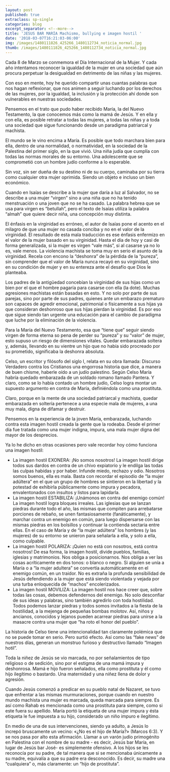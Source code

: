 ```yaml
---
layout: post
published: true
extraclass: sp-single
categories: blog
excerpt_separator: <!--more-->
title: 'JESUS BAR MARÍA Machismo, bullying e imagen hostil '
date: '2018-03-07T16:21:03-06:00'
img: /images/1480111826_425266_1480112734_noticia_normal.jpg
thumb: /images/1480111826_425266_1480112734_noticia_normal.jpg
---
```

Cada 8 de Marzo se conmemora el Día Internacional de la Mujer. Y cada año intentamos reconocer la igualdad de la mujer en una sociedad que aún procura perpetuar la desigualdad en detrimento de las niñas y las mujeres. <!--more-->

Con eso en mente, hoy he querido compartir unas cuantas palabras que nos hagan reflexionar, que nos animen a seguir luchando por los derechos de las mujeres, por la igualdad, la inclusión y la protección ahí donde son vulnerables en nuestras sociedades. 

Pensemos en el trato que pudo haber recibido María, la del Nuevo Testamento, la que conocemos más como la mamá de Jesús.  Y en ella y con ella, es posible retratar a todas las mujeres, a todas las niñas y a toda una sociedad que sigue funcionando desde un paradigma patriarcal y machista. 

El mundo se le vino encima a María.  Es posible que todo marchara bien para ella, dentro de una normalidad, o normatividad, en la sociedad de la Palestina del primer siglo, en la que vivió.  Una niña judía que cumplía con todas las normas morales de su entorno. Una adolescente que se comprometió con un hombre judío conforme a lo esperable.  

Sin voz, sin ser dueña de su destino ni de su cuerpo, caminaba por su tierra como cualquier otra mujer oprimida. Siendo un objeto e incluso un bien económico.

Cuando en Isaías se describe a la mujer que daría a luz al Salvador, no se describe a una mujer “virgen” sino a una niña que no ha tenido menstruación o una joven que no se ha casado. La palabra hebrea que se usa para virgen es “betullah”, pero el texto de Isaías utiliza la palabra “almah” que quiere decir niña, una concepción muy distinta.

El énfasis en la virginidad es erróneo, el autor de Isaías pone el acento en el milagro de que una mujer no casada conciba y no en el valor de la virginidad. El resultado de esta mala traducción es ese énfasis enfermizo en el valor de la mujer basado en su virginidad. Hasta el día de hoy y casi de forma generalizada,  si la mujer es virgen “vale más”, si al casarse ya no lo es, vale menos.  La violencia machista se toma muy en serio el asunto de la virginidad. Recela con encono la “deshonra” de la pérdida de la “pureza”, sin comprender que el valor de María nunca recayó en su virginidad, sino en su condición de mujer y en su entereza ante el desafío que Dios le planteaba. 

Los padres de la antigüedad concebían la virginidad de sus hijas como un bien por el que el hombre pagaría para casarse con ella (la dote). Muchas agresiones machistas están basadas en esto. Y no solo por parte de sus parejas, sino por parte de sus padres, quienes ante un embarazo prematuro son capaces de agredir emocional, patrimonial o físicamente a sus hijas ya que consideran deshonroso que sus hijas pierdan la virginidad.  Es por eso que sigue siendo tan urgente una educación para el cambio de paradigma que luche por la eliminación de la violencia. 

Para la María del Nuevo Testamento, esa que “tiene que” seguir siendo virgen de forma eterna so pena de perder su “pureza” y su “valor” de mujer, esto supuso un riesgo de dimensiones vitales.  Quedar embarazada soltera y, además, llevando en su vientre un hijo que no había sido procreado por su prometido, significaba la deshonra absoluta. 

Celso, un escritor y filósofo del siglo I, relata en su obra llamada: Discurso Verdadero contra los Cristianos una engorrosa historia que dice, a manera de buen chisme, haberle oído a un judío palestino. Según Celso María habría quedado embarazada de un soldado romano llamado Pantera.  Y claro, como se lo había contado un hombre judío, Celso logra montar un supuesto argumento en contra de María, definiéndola como una prostituta.

Claro, porque en la mente de una sociedad patriarcal y machista, quedar embarazada en soltería pertenece a una especie mala de mujeres, a una muy mala, digna de difamar y destruir.  

Pensemos en la experiencia de la joven María, embarazada, luchando contra esta imagen hostil creada la gente que la rodeaba.  Desde el primer día fue tratada como una mujer indigna, impura, una mala mujer digna del mayor de los desprecios.  

Ya lo he dicho en otras ocasiones pero vale recordar hoy cómo funciona una imagen hostil: 

* La imagen hostil EXONERA: ¡No somos nosotros! La imagen hostil dirige todos sus dardos en contra de un chivo expiatorio y le endilga las todas las culpas habidas y por haber. Infunde miedo, rechazo y odio.  Nosotros somos buenos, ella es mala. Basta con recordar el episodio de “la mujer adúltera” en el que un grupo de hombres se sintieron en la libertad y la potestad de exhibirla públicamente como impura y pecadora, envalentonados con insultos y listos para lapidarla. 
* La imagen hostil ESTABILIZA: ¡Unámonos en contra del enemigo común! La imagen hostil logra bloques irreales. Las iglesias que se lanzan piedras durante todo el año, las mismas que compiten para arrebatarse porciones de rebaño, se unen fantasiosamente (fanáticamente), y marchar contra un enemigo en común, para luego dispersarse con las mismas piedras en los bolsillos y continuar la contienda sectaria entre ellas.  En el caso de María y de “la mujer adúltera” los hombres (y las mujeres) de su entorno se unieron para señalarla a ella, y solo a ella, como culpable. 
* La imagen hostil POLARIZA: ¡Quien no está con nosotros, está contra nosotros! De esa forma, la imagen hostil, divide pueblos, familias, iglesias y matrimonios. Nos obliga a posicionarnos. Nos obliga a ver las cosas acríticamente en dos tonos: o blanco o negro.  Si alguien se unía a María o a “la mujer adultera” se convertía automáticamente en el enemigo común, en un traidor.  No es extraña la profunda sensibilidad de Jesús defendiendo a la mujer que está siendo violentada y vejada por una turba enloquecida de “machos” encolerizados. 
* La imagen hostil MOVILIZA: La imagen hostil nos hace creer que, sobre todas las cosas, debemos defendernos del enemigo. No solo desconfiar de sus ideas y palabras, sino también agredirlo con toda hostilidad. Todos podemos lanzar piedras y todos somos invitados a la fiesta de la hostilidad, a la mejenga de pequeñas bombas molotov. Así, niños y ancianos, conocidos y lejanos pueden acarrear piedras para unirse a la masacre contra una mujer que “ha roto el honor del pueblo”. 

La historia de Celso tiene una intencionalidad tan claramente polémica que no se puede tomar en serio.  Pero surtió efecto. Así como las “fake news” de nuestros días, generan un monstruo furioso y destructivo llamado “Imagen hotil”.

Toda la niñez de Jesús se vio marcada, no por señalamientos de tipo religioso o de sedición, sino por el estigma de una mamá impura y deshonrosa.  Mamá e hijo fueron señalados, ella como prostituta y él como hijo ilegítimo o bastardo.  Una maternidad y una niñez llena de dolor y agresión. 

Cuando Jesús comenzó a predicar en su pueblo natal de Nazaret, se tuvo que enfrentar a las mismas murmuraciones, porque cuando en nuestro mundo machista una mujer es marcada, queda marcada para siempre. Es así como Rahab es mencionada como una prostituta para siempre, como si este fuera su apellido. María portó la etiqueta de una mujer impura y ésta etiqueta le fue impuesta a su hijo, considerado un niño impuro e ilegítimo. 

En medio de una de sus intervenciones, siendo ya adulto, a Jesús lo increpó bruscamente un vecino: «¿No es el hijo de María?» (Marcos 6:3).  Y se nos pasa por alto esta afirmación. Llamar a un varón judío primogénito en Palestina con el nombre de su madre - es decir, Jesús bar María, en lugar de Jesús bar José- es simplemente ofensivo. A los hijos se les reconocía por su padre, de tal manera que si se mencionaba únicamente a su madre, equivalía a que su padre era desconocido. Es decir, su madre una “cualquiera” o, más claramente: un “hijo de prostituta”.
